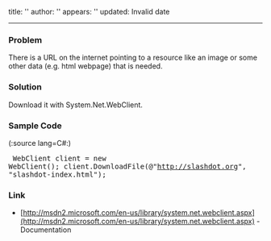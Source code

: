 title: ''
author: ''
appears: ''
updated: Invalid date

---

### Problem

There is a URL on the internet pointing to a resource like an image or some other data (e.g. html webpage) that is needed.

### Solution

Download it with System.Net.WebClient.

### Sample Code

(:source lang=C#:)<pre class="escaped">
WebClient client = new WebClient();
client.DownloadFile(@"http://slashdot.org", "slashdot-index.html");
</pre>

### Link

* [http://msdn2.microsoft.com/en-us/library/system.net.webclient.aspx](http://msdn2.microsoft.com/en-us/library/system.net.webclient.aspx) - Documentation

